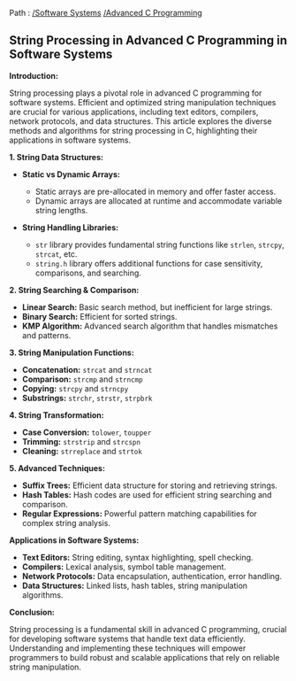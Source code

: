 Path : [/Software Systems](<..\..\index.md>) [/Advanced C Programming](<..\index.md>)
## String Processing in Advanced C Programming in Software Systems

**Introduction:**

String processing plays a pivotal role in advanced C programming for software systems. Efficient and optimized string manipulation techniques are crucial for various applications, including text editors, compilers, network protocols, and data structures. This article explores the diverse methods and algorithms for string processing in C, highlighting their applications in software systems.


**1. String Data Structures:**

- **Static vs Dynamic Arrays:**
    - Static arrays are pre-allocated in memory and offer faster access.
    - Dynamic arrays are allocated at runtime and accommodate variable string lengths.

- **String Handling Libraries:**
    - `str` library provides fundamental string functions like `strlen`, `strcpy`, `strcat`, etc.
    - `string.h` library offers additional functions for case sensitivity, comparisons, and searching.


**2. String Searching & Comparison:**

- **Linear Search:** Basic search method, but inefficient for large strings.
- **Binary Search:** Efficient for sorted strings.
- **KMP Algorithm:** Advanced search algorithm that handles mismatches and patterns.


**3. String Manipulation Functions:**

- **Concatenation:** `strcat` and `strncat`
- **Comparison:** `strcmp` and `strncmp`
- **Copying:** `strcpy` and `strncpy`
- **Substrings:** `strchr`, `strstr`, `strpbrk`


**4. String Transformation:**

- **Case Conversion:** `tolower`, `toupper`
- **Trimming:** `strstrip` and `strcspn`
- **Cleaning:** `strreplace` and `strtok`


**5. Advanced Techniques:**

- **Suffix Trees:** Efficient data structure for storing and retrieving strings.
- **Hash Tables:** Hash codes are used for efficient string searching and comparison.
- **Regular Expressions:** Powerful pattern matching capabilities for complex string analysis.


**Applications in Software Systems:**

- **Text Editors:** String editing, syntax highlighting, spell checking.
- **Compilers:** Lexical analysis, symbol table management.
- **Network Protocols:** Data encapsulation, authentication, error handling.
- **Data Structures:** Linked lists, hash tables, string manipulation algorithms.


**Conclusion:**

String processing is a fundamental skill in advanced C programming, crucial for developing software systems that handle text data efficiently. Understanding and implementing these techniques will empower programmers to build robust and scalable applications that rely on reliable string manipulation.
